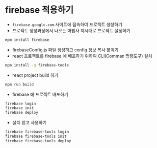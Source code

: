 # firebase 적용하기

- `firebase.google.com` 사이트에 접속하여 프로젝트 생성하기
- 프로젝트 생성과정에서 나오는 마법사 지시대로 프로젝트 설정하기

```bash
npm install firebase
```

- firebaseConfig.js 파일 생성하고 config 정보 복사 붙이기
- react 프로젝트를 firebase 에 배포하기 위하여 CLI(Comman 명령도구) 설치

```bash
npm install -g firebase-tools
```

- react project build 하기

```bash
npm run build
```

- firebase 에 프로젝트 배포하기

```bash
firebase login
firebase init
firebase deploy
```

- 설치 않고 사용하기

```bash
firebase firebase-tools login
firebase firebase-tools init
firebase firebase-tools deploy
```
